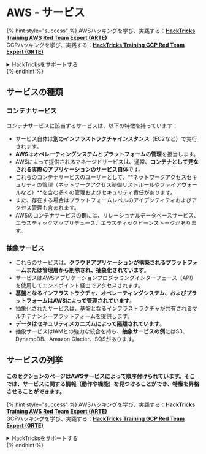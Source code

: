 # AWS - サービス

{% hint style="success" %}
AWSハッキングを学び、実践する：<img src="../../../.gitbook/assets/image (1).png" alt="" data-size="line">[**HackTricks Training AWS Red Team Expert (ARTE)**](https://training.hacktricks.xyz/courses/arte)<img src="../../../.gitbook/assets/image (1).png" alt="" data-size="line">\
GCPハッキングを学び、実践する：<img src="../../../.gitbook/assets/image (2).png" alt="" data-size="line">[**HackTricks Training GCP Red Team Expert (GRTE)**<img src="../../../.gitbook/assets/image (2).png" alt="" data-size="line">](https://training.hacktricks.xyz/courses/grte)

<details>

<summary>HackTricksをサポートする</summary>

* [**サブスクリプションプラン**](https://github.com/sponsors/carlospolop)を確認してください！
* **💬 [**Discordグループ**](https://discord.gg/hRep4RUj7f)または[**Telegramグループ**](https://t.me/peass)に参加するか、**Twitter** 🐦 [**@hacktricks\_live**](https://twitter.com/hacktricks\_live)**をフォローしてください。**
* **ハッキングのトリックを共有するには、[**HackTricks**](https://github.com/carlospolop/hacktricks)および[**HackTricks Cloud**](https://github.com/carlospolop/hacktricks-cloud)のGitHubリポジトリにPRを提出してください。**

</details>
{% endhint %}

## サービスの種類

### コンテナサービス

コンテナサービスに該当するサービスは、以下の特徴を持っています：

* サービス自体は**別のインフラストラクチャインスタンス**（EC2など）で実行されます。
* **AWS**は**オペレーティングシステムとプラットフォームの管理**を担当します。
* AWSによって提供されるマネージドサービスは、通常、**コンテナとして見なされる実際のアプリケーションのサービス自体**です。
* これらのコンテナサービスのユーザーとして、**ネットワークアクセスセキュリティの管理（ネットワークアクセス制御リストルールやファイアウォールなど）**を含む多くの管理およびセキュリティ責任があります。
* また、存在する場合はプラットフォームレベルのアイデンティティおよびアクセス管理も含まれます。
* AWSのコンテナサービスの**例**には、リレーショナルデータベースサービス、エラスティックマップリデュース、エラスティックビーンストークがあります。

### 抽象サービス

* これらのサービスは、**クラウドアプリケーションが構築されるプラットフォームまたは管理層から削除され、抽象化されています**。
* サービスはAWSアプリケーションプログラミングインターフェース（API）を使用してエンドポイント経由でアクセスされます。
* **基盤となるインフラストラクチャ、オペレーティングシステム、およびプラットフォームはAWSによって管理されています**。
* 抽象化されたサービスは、基盤となるインフラストラクチャが共有されるマルチテナンシープラットフォームを提供します。
* **データはセキュリティメカニズムによって隔離されています**。
* 抽象サービスはIAMとの強力な統合を持ち、**抽象サービスの例**にはS3、DynamoDB、Amazon Glacier、SQSがあります。

## サービスの列挙

**このセクションのページはAWSサービスによって順序付けられています。そこでは、サービスに関する情報（動作や機能）を見つけることができ、特権を昇格させることができます。**

{% hint style="success" %}
AWSハッキングを学び、実践する：<img src="../../../.gitbook/assets/image (1).png" alt="" data-size="line">[**HackTricks Training AWS Red Team Expert (ARTE)**](https://training.hacktricks.xyz/courses/arte)<img src="../../../.gitbook/assets/image (1).png" alt="" data-size="line">\
GCPハッキングを学び、実践する：<img src="../../../.gitbook/assets/image (2).png" alt="" data-size="line">[**HackTricks Training GCP Red Team Expert (GRTE)**<img src="../../../.gitbook/assets/image (2).png" alt="" data-size="line">](https://training.hacktricks.xyz/courses/grte)

<details>

<summary>HackTricksをサポートする</summary>

* [**サブスクリプションプラン**](https://github.com/sponsors/carlospolop)を確認してください！
* **💬 [**Discordグループ**](https://discord.gg/hRep4RUj7f)または[**Telegramグループ**](https://t.me/peass)に参加するか、**Twitter** 🐦 [**@hacktricks\_live**](https://twitter.com/hacktricks\_live)**をフォローしてください。**
* **ハッキングのトリックを共有するには、[**HackTricks**](https://github.com/carlospolop/hacktricks)および[**HackTricks Cloud**](https://github.com/carlospolop/hacktricks-cloud)のGitHubリポジトリにPRを提出してください。**

</details>
{% endhint %}
